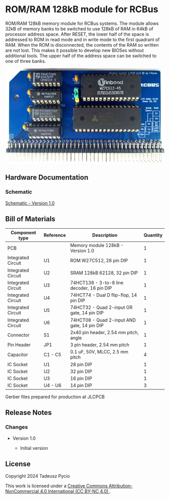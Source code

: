 # ROM/RAM 128kB module for RCBus

ROM/RAM 128kB memory module for RCBus systems.
The module allows 32kB of memory banks to be switched to use 128kB of RAM in 64kB of processor address space. After RESET, the lower half of the space is addressed to ROM in read mode and in write mode to the first quadrant of RAM. When the ROM is disconnected, the contents of the RAM so written are not lost. This makes it possible to develop new BIOSes without additional tools. The upper half of the address space can be switched to one of three banks.

![populated board](board.jpg)

## Hardware Documentation

### Schematic

[Schematic - Version 1.0](schematic.pdf)

## Bill of Materials

| Component type     | Reference | Description                                 | Quantity |
| ------------------ | --------- | ------------------------------------------- | -------- |
| PCB                |           | Memory module 128kB - Version 1.0           | 1        |
| Integrated Circuit | U1        | ROM W27C512, 28 pin DIP                     | 1        |
| Integrated Circuit | U2        | SRAM 128kB 62128, 32 pin DIP                | 1        |
| Integrated Circuit | U3        | 74HCT138 - 3-to-8 line decoder, 16 pin DIP  | 1        |
| Integrated Circuit | U4        | 74HCT74 - Dual D flip-flop, 14 pin DIP      | 1        |
| Integrated Circuit | U5        | 74HCT32 - Quad 2-input OR gate, 14 pin DIP  | 1        |
| Integrated Circuit | U6        | 74HCT08 - Quad 2-input AND gate, 14 pin DIP | 1        |
| Connector          | S1        | 2x40 pin header, 2.54 mm pitch, angle       | 1        |
| Pin Header         | JP1       | 3 pin header, 2.54 mm pitch                 | 1        |
| Capacitor          | C1 - C5   | 0.1 uF, 50V, MLCC, 2.5 mm pitch             | 4        |
| IC Socket          | U1        | 28 pin DIP                                  | 1        |
| IC Socket          | U2        | 32 pin DIP                                  | 1        |
| IC Socket          | U3        | 16 pin DIP                                  | 1        |
| IC Socket          | U4 - U6   | 14 pin DIP                                  | 3        |

Gerber files prepared for production at JLCPCB

## Release Notes

### Changes

* Version 1.0
  
  * Initial version

## License

Copyright 2024 Tadeusz Pycio

This work is licensed under a [Creative Commons Attribution-NonCommercial 4.0 International (CC BY-NC 4.0) ](https://creativecommons.org/licenses/by-nc/4.0/).
